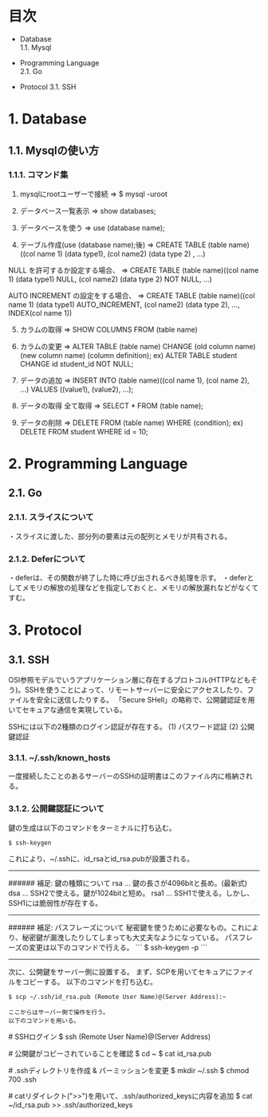 # 目次


- Database  
1.1. Mysql

- Programming Language  
2.1. Go

- Protocol
3.1. SSH


# 1. Database
## 1.1. Mysqlの使い方
### 1.1.1. コマンド集
1. mysqlにrootユーザーで接続
=> $ mysql -uroot

2. データベース一覧表示
=> show databases;

3. データベースを使う
=> use (database name);

4. テーブル作成(use (database name);後)
=> CREATE TABLE (table name)((col name 1) (data type1), (col name2) (data type 2) , ...)

NULL を許可するか設定する場合、
=> CREATE TABLE (table name)((col name 1) (data type1) NULL, (col name2) (data type 2) NOT NULL, ...)

AUTO INCREMENT の設定をする場合、
=> CREATE TABLE (table name)((col name 1) (data type1) AUTO_INCREMENT, (col name2) (data type 2), ..., INDEX(col name 1))

5. カラムの取得
=> SHOW COLUMNS FROM (table name)

6. カラムの変更
=> ALTER TABLE (table name) CHANGE (old column name) (new column name) (column definition);
ex) ALTER TABLE student CHANGE id student_id NOT NULL;

7. データの追加
=> INSERT INTO (table name)((col name 1), (col name 2), ...) VALUES ((value1), (value2), ...);

8. データの取得
全て取得
=> SELECT * FROM (table name);

9. データの削除
=> DELETE FROM (table name) WHERE (condition);
ex) DELETE FROM student WHERE id = 10;


# 2. Programming Language
## 2.1. Go
### 2.1.1. スライスについて
・スライスに渡した、部分列の要素は元の配列とメモリが共有される。

### 2.1.2. Deferについて
・deferは、その関数が終了した時に呼び出されるべき処理を示す。
・deferとしてメモリの解放の処理などを指定しておくと、メモリの解放漏れなどがなくてすむ。


# 3. Protocol
## 3.1. SSH
OSI参照モデルでいうアプリケーション層に存在するプロトコル(HTTPなどもそう)。SSHを使うことによって、リモートサーバーに安全にアクセスしたり、ファイルを安全に送信したりする。
「Secure SHell」の略称で、公開鍵認証を用いてセキュアな通信を実現している。

SSHには以下の2種類のログイン認証が存在する。
(1) パスワード認証
(2) 公開鍵認証

### 3.1.1. ~/.ssh/known_hosts
一度接続したことのあるサーバーのSSHの証明書はこのファイル内に格納される。

### 3.1.2. 公開鍵認証について
鍵の生成は以下のコマンドをターミナルに打ち込む。
```
$ ssh-keygen
```

これにより、~/.sshに、id_rsaとid_rsa.pubが設置される。

<hr>
###### 補足: 鍵の種類について
rsa ... 鍵の長さが4096bitと長め。(最新式)
dsa ... SSH2で使える。鍵が1024bitと短め。
rsa1 ... SSH1で使える。しかし、SSH1には脆弱性が存在する。

<hr>
###### 補足: パスフレーズについて
秘密鍵を使うために必要なもの。これにより、秘密鍵が漏洩したりしてしまっても大丈夫なようになっている。
パスフレーズの変更は以下のコマンドで行える。
```
$ ssh-keygen -p
```

<hr>

次に、公開鍵をサーバー側に設置する。
まず、SCPを用いてセキュアにファイルをコピーする。
以下のコマンドを打ち込む。

```
$ scp ~/.ssh/id_rsa.pub (Remote User Name)@(Server Address):~

ここからはサーバー側で操作を行う。
以下のコマンドを用いる。
```
\# SSHログイン
$ ssh (Remote User Name)@(Server Address)

\# 公開鍵がコピーされていることを確認
$ cd ~
$ cat id_rsa.pub

\# .sshディレクトリを作成 & パーミッションを変更
$ mkdir ~/.ssh
$ chmod 700 .ssh

\# catリダイレクト(">>")を用いて、.ssh/authorized_keysに内容を追加
$ cat ~/id_rsa.pub >> .ssh/authorized_keys
```

